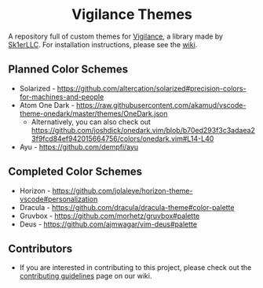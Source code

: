<div align = "center">

# Vigilance Themes

</div>

A repository full of custom themes for [Vigilance](https://github.com/Sk1erLLC/Vigilance), a library made by [Sk1erLLC](https://github.com/Sk1erLLC). For installation instructions, please see the [wiki](https://github.com/proudmuslim-dev/vigilance-themes/wiki#manual-installation).

## Planned Color Schemes

* Solarized - https://github.com/altercation/solarized#precision-colors-for-machines-and-people
* Atom One Dark - https://raw.githubusercontent.com/akamud/vscode-theme-onedark/master/themes/OneDark.json
    - Alternatively, you can also check out https://github.com/joshdick/onedark.vim/blob/b70ed293f3c3adaea23f9fcd84ef942015664756/colors/onedark.vim#L14-L40
* Ayu - https://github.com/dempfi/ayu

## Completed Color Schemes
* Horizon - https://github.com/jolaleye/horizon-theme-vscode#personalization
* Dracula - https://github.com/dracula/dracula-theme#color-palette
* Gruvbox - https://github.com/morhetz/gruvbox#palette
* Deus - https://github.com/ajmwagar/vim-deus#palette

## Contributors

* If you are interested in contributing to this project, please check out the [contributing guidelines](https://github.com/proudmuslim-dev/vigilance-themes/wiki/Contributing) page on our wiki.
